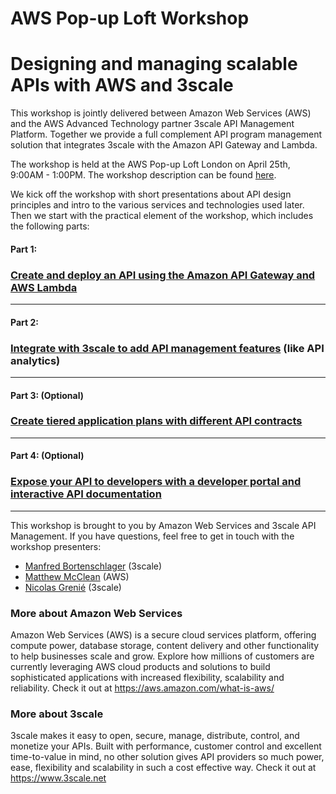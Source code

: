 # AWS Pop-up Loft Workshop
# Designing and managing scalable APIs with AWS and 3scale

This workshop is jointly delivered between Amazon Web Services (AWS) and the AWS Advanced Technology partner 3scale API Management Platform. Together we provide a full complement API program management solution that integrates 3scale with the Amazon API Gateway and Lambda.

The workshop is held at the AWS Pop-up Loft London on April 25th, 9:00AM - 1:00PM. The workshop description can be found [here](https://awsloft.london/session/2016/fd3f2e85-b292-44cd-867d-2c0528cbd741).

We kick off the workshop with short presentations about API design principles and intro to the various services and technologies used later. Then we start with the practical element of the workshop, which includes the following parts:

#### Part 1: 
### [Create and deploy an API using the Amazon API Gateway and AWS Lambda](workshop-parts/Part1--APIgatewayLambda.md) 
---

#### Part 2:
### [Integrate with 3scale to add API management features](workshop-parts/Part2--APImanagement.md) (like API analytics)
---

#### Part 3: (Optional)
### [Create tiered application plans with different API contracts](workshop-parts/Part3--ApplicationPlans.md)
---

#### Part 4: (Optional)
### [Expose your API to developers with a developer portal and interactive API documentation](workshop-parts/Part4--DevPortal.md)
---


This workshop is brought to you by Amazon Web Services and 3scale API Management. If you have questions, feel free to get in touch with the workshop presenters:
* [Manfred Bortenschlager](https://twitter.com/manfredbo) (3scale)
* [Matthew McClean](https://twitter.com/matthewmcclean) (AWS) 
* [Nicolas Grenié](https://twitter.com/picsoung) (3scale)


### More about Amazon Web Services
Amazon Web Services (AWS) is a secure cloud services platform, offering compute power, database storage, content delivery and other functionality to help businesses scale and grow. Explore how millions of customers are currently leveraging AWS cloud products and solutions to build sophisticated applications with increased flexibility, scalability and reliability. Check it out at https://aws.amazon.com/what-is-aws/

### More about 3scale
3scale makes it easy to open, secure, manage, distribute, control, and monetize your APIs. Built with performance, customer control and excellent time-to-value in mind, no other solution gives API providers so much power, ease, flexibility and scalability in such a cost effective way. Check it out at https://www.3scale.net

